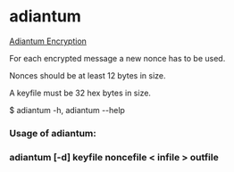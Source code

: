 # adiantum

[Adiantum Encryption](https://security.googleblog.com/2019/02/introducing-adiantum-encryption-for.html)

For each encrypted message a new nonce has to be used.

Nonces should be at least 12 bytes in size.

A keyfile must be 32 hex bytes in size.

$ adiantum -h, adiantum --help

### Usage of adiantum:

### adiantum [-d] keyfile noncefile < infile > outfile

